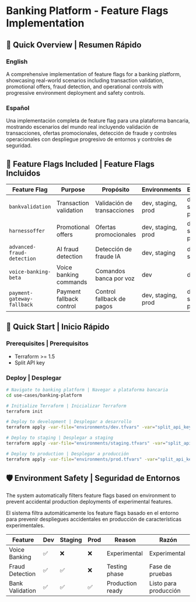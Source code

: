 # Banking Platform - Feature Flags Implementation

## 🚀 Quick Overview | Resumen Rápido

### English
A comprehensive implementation of feature flags for a banking platform, showcasing real-world scenarios including transaction validation, promotional offers, fraud detection, and operational controls with progressive environment deployment and safety controls.

### Español
Una implementación completa de feature flag para una plataforma bancaria, mostrando escenarios del mundo real incluyendo validación de transacciones, ofertas promocionales, detección de fraude y controles operacionales con despliegue progresivo de entornos y controles de seguridad.

## 🎯 Feature Flags Included | Feature Flags Incluidos

| Feature Flag | Purpose | Propósito | Environments | Entornos |
|-------------|---------|-----------|--------------|----------|
| `bankvalidation` | Transaction validation | Validación de transacciones | dev, staging, prod | dev, staging, prod |
| `harnessoffer` | Promotional offers | Ofertas promocionales | dev, staging, prod | dev, staging, prod |
| `advanced-fraud-detection` | AI fraud detection | Detección de fraude IA | dev, staging | dev, staging |
| `voice-banking-beta` | Voice banking commands | Comandos banca por voz | dev | dev |
| `payment-gateway-fallback` | Payment fallback control | Control fallback de pagos | dev, staging, prod | dev, staging, prod |

## 🔧 Quick Start | Inicio Rápido

### Prerequisites | Prerequisitos
- Terraform >= 1.5
- Split API key 

### Deploy | Desplegar

```bash
# Navigate to banking platform | Navegar a plataforma bancaria
cd use-cases/banking-platform

# Initialize Terraform | Inicializar Terraform
terraform init

# Deploy to development | Desplegar a desarrollo
terraform apply -var-file="environments/dev.tfvars" -var="split_api_key=your-key"

# Deploy to staging | Desplegar a staging
terraform apply -var-file="environments/staging.tfvars" -var="split_api_key=your-key"

# Deploy to production | Desplegar a producción
terraform apply -var-file="environments/prod.tfvars" -var="split_api_key=your-key"
```

## 🛡️ Environment Safety | Seguridad de Entornos

The system automatically filters feature flags based on environment to prevent accidental production deployments of experimental features.

El sistema filtra automáticamente los feature flags basado en el entorno para prevenir despliegues accidentales en producción de características experimentales.

| Feature | Dev | Staging | Prod | Reason | Razón |
|---------|-----|---------|------|--------|--------|
| Voice Banking | ✅ | ❌ | ❌ | Experimental | Experimental |
| Fraud Detection | ✅ | ✅ | ❌ | Testing phase | Fase de pruebas |
| Bank Validation | ✅ | ✅ | ✅ | Production ready | Listo para producción |
